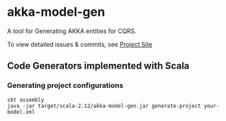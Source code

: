 # akka-model-gen
A tool for Generating AKKA entities for CQRS.

To view detailed issues & commits, see
[Project Site](https://github.com/apuex/akka-model-gen)


## Code Generators implemented with Scala 

### Generating project configurations

```
sbt assembly
java -jar target/scala-2.12/akka-model-gen.jar generate-project your-model.xml
```